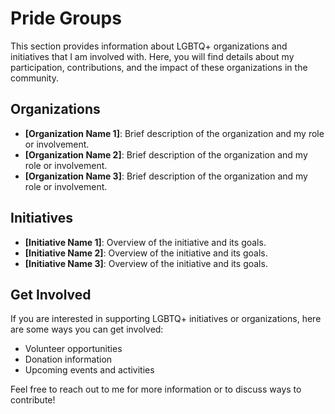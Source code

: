 # Pride Groups

This section provides information about LGBTQ+ organizations and initiatives that I am involved with. Here, you will find details about my participation, contributions, and the impact of these organizations in the community.

## Organizations

- **[Organization Name 1]**: Brief description of the organization and my role or involvement.
- **[Organization Name 2]**: Brief description of the organization and my role or involvement.
- **[Organization Name 3]**: Brief description of the organization and my role or involvement.

## Initiatives

- **[Initiative Name 1]**: Overview of the initiative and its goals.
- **[Initiative Name 2]**: Overview of the initiative and its goals.
- **[Initiative Name 3]**: Overview of the initiative and its goals.

## Get Involved

If you are interested in supporting LGBTQ+ initiatives or organizations, here are some ways you can get involved:

- Volunteer opportunities
- Donation information
- Upcoming events and activities

Feel free to reach out to me for more information or to discuss ways to contribute!
